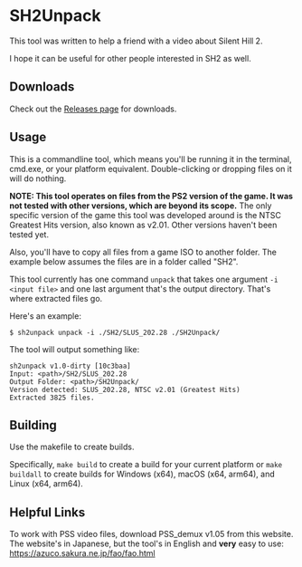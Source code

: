 # SH2Unpack

This tool was written to help a friend with a video about Silent Hill 2.

I hope it can be useful for other people interested in SH2 as well.

## Downloads

Check out the [Releases page](./releases) for downloads.

## Usage

This is a commandline tool, which means you'll be running it in the terminal, cmd.exe, or your platform equivalent. 
Double-clicking or dropping files on it will do nothing.

**NOTE: This tool operates on files from the PS2 version of the game. It was not tested with other versions, which are beyond its scope.**
The only specific version of the game this tool was developed around is the NTSC Greatest Hits version, also known as v2.01.
Other versions haven't been tested yet.

Also, you'll have to copy all files from a game ISO to another folder. The example below assumes the files are in a folder called "SH2". 

This tool currently has one command `unpack` that takes one argument `-i <input file>` and one last argument that's the output directory.
That's where extracted files go.

Here's an example:

```
$ sh2unpack unpack -i ./SH2/SLUS_202.28 ./SH2Unpack/
```

The tool will output something like:

```
sh2unpack v1.0-dirty [10c3baa]
Input: <path>/SH2/SLUS_202.28
Output Folder: <path>/SH2Unpack/
Version detected: SLUS_202.28, NTSC v2.01 (Greatest Hits)
Extracted 3825 files.
```

## Building

Use the makefile to create builds.

Specifically, `make build` to create a build for your current platform or `make buildall` to create builds for Windows (x64), macOS (x64, arm64), and Linux (x64, arm64).

## Helpful Links

To work with PSS video files, download PSS_demux v1.05 from this website.\
The website's in Japanese, but the tool's in English and **very** easy to use:\
https://azuco.sakura.ne.jp/fao/fao.html